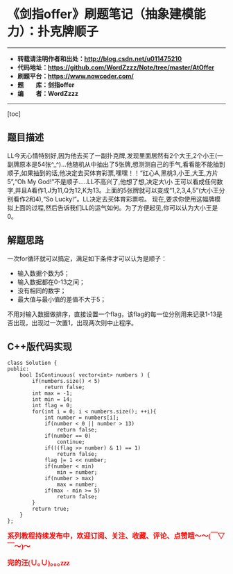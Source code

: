 # 《剑指offer》刷题笔记（抽象建模能力）：扑克牌顺子

----------

- **转载请注明作者和出处：http://blog.csdn.net/u011475210**
- **代码地址：https://github.com/WordZzzz/Note/tree/master/AtOffer**
- **刷题平台：https://www.nowcoder.com/**
- **题&emsp;&emsp;库：剑指offer**
- **编&emsp;&emsp;者：WordZzzz**

----------

[toc]

## 题目描述

LL今天心情特别好,因为他去买了一副扑克牌,发现里面居然有2个大王,2个小王(一副牌原本是54张^_^)...他随机从中抽出了5张牌,想测测自己的手气,看看能不能抽到顺子,如果抽到的话,他决定去买体育彩票,嘿嘿！！“红心A,黑桃3,小王,大王,方片5”,“Oh My God!”不是顺子.....LL不高兴了,他想了想,决定大\小 王可以看成任何数字,并且A看作1,J为11,Q为12,K为13。上面的5张牌就可以变成“1,2,3,4,5”(大小王分别看作2和4),“So Lucky!”。LL决定去买体育彩票啦。 现在,要求你使用这幅牌模拟上面的过程,然后告诉我们LL的运气如何。为了方便起见,你可以认为大小王是0。

## 解题思路

一次for循环就可以搞定，满足如下条件才可以认为是顺子：

- 输入数据个数为5；
- 输入数据都在0-13之间；
- 没有相同的数字；
- 最大值与最小值的差值不大于5；

不用对输入数据做排序，直接设置一个flag，该flag的每一位分别用来记录1-13是否出现，出现过一次置1，出现两次则中止程序。

## C++版代码实现

```
class Solution {
public:
    bool IsContinuous( vector<int> numbers ) {
        if(numbers.size() < 5)
            return false;
        int max = -1;
        int min = 14;
        int flag = 0;
        for(int i = 0; i < numbers.size(); ++i){
            int number = numbers[i];
            if(number < 0 || number > 13)
                return false;
            if(number == 0)
                continue;
            if(((flag >> number) & 1) == 1)
                return false;
            flag |= 1 << number;
            if(number < min)
                min = number;
            if(number > max)
                max = number;
            if(max - min >= 5)
                return false;
        }
        return true;
    }
};
```

**<font color="red" size=3 face="仿宋">系列教程持续发布中，欢迎订阅、关注、收藏、评论、点赞哦～～(￣▽￣～)～</font>**

**<font color="red" size=3 face="仿宋">完的汪(∪｡∪)｡｡｡zzz</font>**